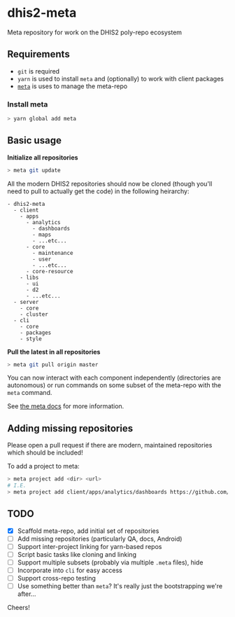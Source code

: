 # dhis2-meta
Meta repository for work on the DHIS2 poly-repo ecosystem

## Requirements

* `git` is required
* `yarn` is used to install `meta` and (optionally) to work with client packages
* [`meta`](https://github.com/mateodelnorte/meta) is uses to manage the meta-repo

### Install meta

```sh
> yarn global add meta
```

## Basic usage

**Initialize all repositories**

```sh
> meta git update
```

All the modern DHIS2 repositories should now be cloned (though you'll need to pull to actually get the code) in the following heirarchy:

```
- dhis2-meta
  - client
    - apps
      - analytics
        - dashboards
        - maps
        - ...etc...
      - core
        - maintenance
        - user
        - ...etc...
      - core-resource
    - libs
      - ui
      - d2
      - ...etc...
  - server
    - core
    - cluster
  - cli
    - core
    - packages
    - style
```

**Pull the latest in all repositories**

```sh
> meta git pull origin master
```

You can now interact with each component independently (directories are autonomous)
or run commands on some subset of the meta-repo with the `meta` command.

See [the meta docs](https://github.com/mateodelnorte/meta) for more information.

## Adding missing repositories

Please open a pull request if there are modern, maintained repositories which should be included!

To add a project to meta:

```sh
> meta project add <dir> <url>
# I.E.
> meta project add client/apps/analytics/dashboards https://github.com/dhis2/dashboards-app
```

## TODO

* [x] Scaffold meta-repo, add initial set of repositories
* [ ] Add missing repositories (particularly QA, docs, Android)
* [ ] Support inter-project linking for yarn-based repos
* [ ] Script basic tasks like cloning and linking
* [ ] Support multiple subsets (probably via multiple `.meta` files), hide 
* [ ] Incorporate into `cli` for easy access
* [ ] Support cross-repo testing
* [ ] Use something better than `meta`?  It's really just the bootstrapping we're after...

Cheers!
